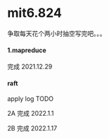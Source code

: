 # mit6.824

争取每天花个两小时抽空写完吧。。。

#### 1.mapreduce 

完成 2021.12.29

#### raft 

apply log TODO

2A 完成  2022.1.1

2B 完成  2022.1.17

